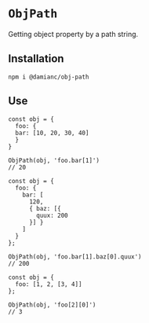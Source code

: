 # `ObjPath`

Getting object property by a path string.

## Installation

```
npm i @damianc/obj-path
```

## Use

```
const obj = {
  foo: {
  bar: [10, 20, 30, 40]
  }
}

ObjPath(obj, 'foo.bar[1]')
// 20
```

```
const obj = {
  foo: {
    bar: [
      120,
      { baz: [{
        quux: 200
      }] }
    ]
  }
};

ObjPath(obj, 'foo.bar[1].baz[0].quux')
// 200
```

```
const obj = {
  foo: [1, 2, [3, 4]]
};

ObjPath(obj, 'foo[2][0]')
// 3
```
